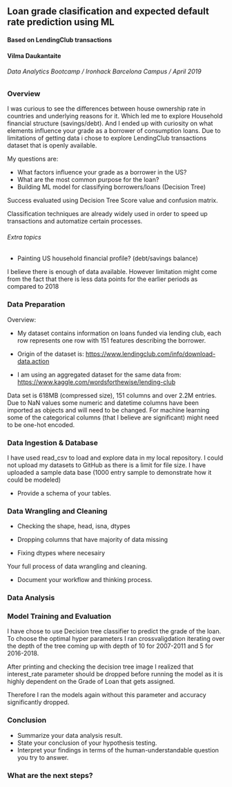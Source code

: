 ## Loan grade clasification and expected default rate prediction using ML
#### Based on LendingClub transactions

#### Vilma Daukantaite
###### Data Analytics Bootcamp / Ironhack Barcelona Campus / April 2019

### Overview

I was curious to see the differences between house ownership rate in countries and underlying reasons for it. Which led me to explore Household financial structure (savings/debt). And I ended up with curiosity on what elements influence your grade as a borrower of consumption loans. Due to limitations of getting data i chose to explore LendingClub transactions dataset that is openly available.

My questions are:

* What factors influence your grade as a borrower in the US?
* What are the most common purpose for the loan?
* Building ML model for classifying borrowers/loans (Decision Tree)

Success evaluated using Decision Tree Score value and confusion matrix.

Classification techniques are already widely used in order to speed up transactions and automatize certain processes. 


###### Extra topics

* Painting US household financial profile? (debt/savings balance) 


I believe there is enough of data available. However limitation might come from the fact that there is less data points for the earlier periods as compared to 2018



### Data Preparation

Overview:
* My dataset contains information on loans funded via lending club, each row represents one row with 151 features describing the borrower.

* Origin of the dataset is:
https://www.lendingclub.com/info/download-data.action
* I am using an aggregated dataset for the same data from:
https://www.kaggle.com/wordsforthewise/lending-club

Data set is 618MB (compressed size), 151 columns and over 2.2M entries. Due to NaN values some numeric and datetime columns have been imported as objects and will need to be changed. For machine learning some of the categorical columns (that I believe are significant) might need to be one-hot encoded.

### Data Ingestion & Database


I have used read_csv to load and explore data in my local repository. I could not upload my datasets to GitHub as there is a limit for file size. I have uploaded a sample data base (1000 entry sample to demonstrate how it could be modeled)

* Provide a schema of your tables.

### Data Wrangling and Cleaning

* Checking the shape, head, isna, dtypes

* Dropping columns that have majority of data missing
* Fixing dtypes where necesairy

Your full process of data wrangling and cleaning.
* Document your workflow and thinking process.

### Data Analysis


### Model Training and Evaluation

I have chose to use Decision tree classifier to predict the grade of the loan. 
To choose the optimal hyper parameters I ran crossvaligdation iterating over the depth of the tree coming up with depth of 10 for 2007-2011 and 5 for 2016-2018.

After printing and checking the decision tree image I realized that interest_rate parameter should be dropped before running the model as it is highly dependent on the Grade of Loan that gets assigned. 

Therefore I ran the models again without this parameter and accuracy significantly dropped.


### Conclusion
* Summarize your data analysis result.
* State your conclusion of your hypothesis testing.
* Interpret your findings in terms of the human-understandable question you try to answer.

### What are the next steps?
